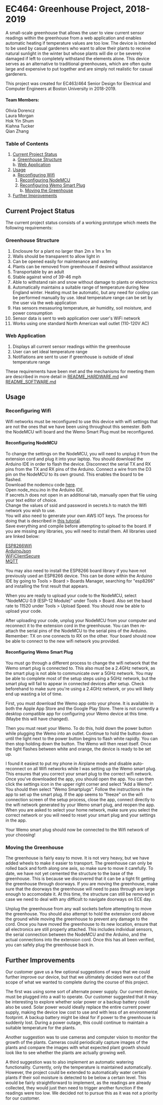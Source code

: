 # EC464: Greenhouse Project, 2018-2019
A small-scale greenhouse that allows the user to view current sensor readings within the greenhouse from a web application and enables automatic heating if temperature values are too low. The device is intended to be used by casual gardeners who want to allow their plants to receive natural sunlight in the winter but whose plants will die or be severely damaged if left to completely withstand the elements alone. This device serves as an alternative to traditional greenhouses, which are often quite large and expensive to put together and are simply not realistic for casual gardeners. 

This project was created for EC463/464 Senior Design for Electrical and Computer Engineers at Boston University in 2018-2019.

#### Team Members:
Olivia Dorencz  
Laura Morgan  
Hok Yin Shum  
Kiahna Tucker  
Qian Zhang  

### Table of Contents
1. [Current Project Status](#status)  
  a. [Greenhouse Structure](#struct)  
  b. [Web Application](#app)  
2. [Usage](#usage)  
  a. [Reconfiguring Wifi](#wifi)  
    1. [Reconfiguring NodeMCU](#mcu)  
    2. [Reconfiguring Wemo Smart Plug](#smart)  
  b. [Moving the Greenhouse](#move)  
3. [Further Improvements](#imp)
<a name = "status"></a>
## Current Project Status 
The current project status consists of a working prototype which meets the following requirements:
<a name = "struct"></a>
### Greenhouse Structure
1. Enclosure for a plant no larger than 2m x 1m x 1m
2. Walls should be transparent to allow light in
3. Can be opened easily for maintenance and watering
4. Plants can be removed from greenhouse if desired without assistance
5. Transportable by an adult
6. Stable against wind of 39-46 mph
7. Able to withstand rain and snow without damage to plants or electronics
8. Automatically maintains a suitable range of temperature during New England winter. Heating must be automatic, but any need for cooling can be performed manually by use. Ideal temperature range can be set by the user via the web application
9. Has sensors mesasuring temperature, air humidity, soil moisture, and power consumption
10. Sensor data is sent to web application over user's WiFi network
11. Works using one standard North American wall outlet (110-120V AC)
<a name = "app"></a>
### Web Application
1. Displays all current sensor readings within the greenhouse
2. User can set ideal temperature range
3. Notifiations are sent to user if greenhouse is outside of ideal temperature range


These requirements have been met and the mechanisms for meeting them are described in more detail in [README_HARDWARE.md](Hardware/README_HARDWARE.md) and [README_SOFTWARE.md](Software/README_SOFTWARE.md) 

<a name = "usage"></a>
## Usage

<a name = "wifi"></a>
### Reconfiguring Wifi 
Wifi networks must be reconfigured to use this device with wifi settings that are not the ones that we have been using throughout this semester. Both the NodeMCU wifi board and the Wemo Smart Plug must be reconfigured.
<a name = "mcu"></a>
#### Reconfiguring NodeMCU
To change the settings on the NodeMCU, you will need to unplug it from the extension cord and plug it into your laptop. You should download the Arduino IDE in order to flash the device. Disconnect the serial TX and RX pins from the TX and RX pins of the Arduino. Connect a wire from the D3 pin on the NodeMCU to its own ground. This enables the board to be flashed.  
Download the nodemcu code [here](Software/arduino/test_wifi/node_mcu).  
Open node_mcu.ino in the Arduino IDE.  
If secrets.h does not open in an additional tab, manually open that file using your text editor of choice.  
Change the values of ssid and password in secrets.h to match the Wifi network you wish to use.  
You will also need to generate your own AWS IOT keys. The process for doing that is described in [this tutorial](https://github.com/debsahu/ESP-MQTT-AWS-IoT-Core/blob/master/doc/README.md).  
Save everything and compile before attempting to upload to the board. If you are missing any libraries, you will need to install them. All libraries used are linked below:

[ESP8266Wifi](https://github.com/esp8266/Arduino/tree/master/libraries/ESP8266WiFi)  
[ArduinoJson](https://github.com/bblanchon/ArduinoJson)  
[WiFiClientSecure](https://github.com/espressif/arduino-esp32/tree/master/libraries/WiFiClientSecure)  
[MQTT](https://github.com/256dpi/arduino-mqtt)  

You may also need to install the ESP8266 board library if you have not previously used an ESP8266 device. This can be done within the Arduino IDE by going to Tools > Board > Boards Manager, searching for "esp8266" and installing the first result that appears.

When you are ready to upload your code to the NodeMCU, select "NodeMCU 0.9 (ESP-12 Module)" under Tools > Board. Also set the baud rate to 11520 under Tools > Upload Speed. You should now be able to upload your code.

After uploading your code, unplug your NodeMCU from your computer and reconnect it to the extension cord in the greenhouse. You can then re-attach the serial pins of the NodeMCU to the serial pins of the Arduino. Remember: TX on one connects to RX on the other. Your board should now be able to connect to the new wifi network you provided.
<a name = "smart"></a>
#### Reconfiguring Wemo Smart Plug
You must go through a different process to change the wifi network that the Wemo smart plug is connected to. This also must be a 2.4GHz network, as the smart plug is not able to communicate over a 5GHz network. You may be able to complete most of the setup steps using a 5GHz network, but the smart plug will fail to appear in connected devices after setup. Check beforehand to make sure you're using a 2.4GHz network, or you will likely end up wasting a lot of time.  

First, you must download the Wemo app onto your phone. It is available in both the Apple App Store and the Google Play Store. There is not currently a desktop compatible app for configuring your Wemo device at this time. (Maybe this will have changed).

Then you must reset your Wemo. To do this, hold down the power button while plugging the Wemo into an outlet. Continue to hold the button down until the light next to the power button begins to flash white rapidly. You can then stop holding down the button. The Wemo will then reset itself. Once the light flashes between white and orange, the device is ready to be set up.

I found it easiest to put my phone in Airplane mode and disable auto-reconnect on all Wifi networks while I was setting up the Wemo smart plug. This ensures that you correct your smart plug to the correct wifi network. Once you've downloaded the app, you should open the app. You can then click the settings icon in the upper right corner and select "Add a Wemo". You should then select "Wemo Smartplugs". Follow the instructions in the app to set up the smart plug. If the app seems to "freeze" on the wifi connection screen of the setup process, close the app, connect directly to the wifi network generated by your Wemo smart plug, and reopen the app. When you are asked to select your home network, make sure you select the correct network or you will need to reset your smart plug and your settings in the app. 

Your Wemo smart plug should now be connected to the Wifi network of your choosing!

<a name = "move"></a>
### Moving the Greenhouse 
The greenhouse is fairly easy to move. It is not very heavy, but we have added wheels to make it easier to transport. The greenhouse can only be rolled back and forth along one axis, so make sure to move it carefully. To date, we have not yet cemented the structure to the base of the greenhouse. This is because we discovered that it can be a tight fit getting the greenhouse through doorways. If you are moving the greenhouse, make sure that the doorways the greenhouse will need to pass through are large enough to accomodate it. At this time, the structure can still be removed in case we need to deal with any difficult to navigate doorways on ECE day. 

Unplug the greenhouse from any wall sockets before attempting to move the greenhouse. You should also attempt to hold the extension cord above the ground while moving the greenhouse to prevent any damage to the cord. Once you have moved the greenhouse to its new location, ensure that all electronics are still properly attached. This includes individual sensors, the serial connection between the NodeMCU and the Arduino, and the actual connections into the extension cord. Once this has all been verified, you can safely plug the greenhouse back in.

<a name = "imp"></a>
## Further Improvements
Our customer gave us a few optional suggestions of ways that we could further improve our device, but that we ultimately decided were out of the scope of what we wanted to complete during the course of this project. 

The first was using some sort of alternate power supply. Our current device, must be plugged into a wall to operate. Our customer suggested that it may be interesting to explore whether solar power or a backup battery could also be used. Solar power would ideally replace the entire current power supply, making the device low cost to use and with less of an environmental footprint. A backup battery might be ideal for if power to the greenhouse is suddenly lost. During a power outage, this could continue to maintain a suitable temperature for the plants.

Another suggestion was to use cameras and computer vision to monitor the growth of the plants. Cameras could periodically capture images of the plants and compare the images with what expected plant growth should look like to see whether the plants are actually growing well.

A third suggestion was to also implement an automatic watering functionality. Currently, only the temperature is maintained automatically. However, the project could be extended to automatically water certain plants if their soil moisture is detected to be below a certain level. This would be fairly straightforward to implement, as the readings are already collected, they would just then need to trigger another function if the readings were too low. We decided not to pursue this as it was not a priority for our customer. 
